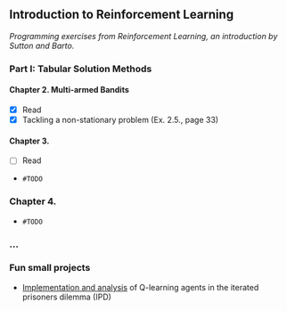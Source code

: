 ## Introduction to Reinforcement Learning 

_Programming exercises from Reinforcement Learning, an introduction by Sutton and Barto._

### Part I: Tabular Solution Methods

#### Chapter 2. Multi-armed Bandits

- [x] Read
- [x] Tackling a non-stationary problem (Ex. 2.5., page 33)

#### Chapter 3.

- [ ] Read
- `#TODO`

### Chapter 4. 

- `#TODO`


### ...

### Fun small projects

- [Implementation and analysis](https://github.com/daphnecor/prisoners-dilemma) of Q-learning agents in the iterated prisoners dilemma (IPD)
